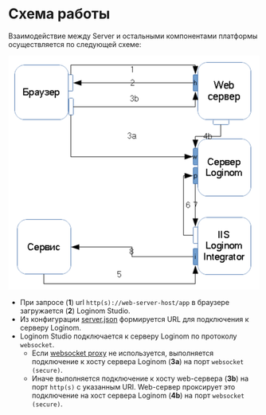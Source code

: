 # Схема работы

Взаимодействие между Server и остальными компонентами платформы осуществляется по следующей схеме:

![](../images/admin/lg-scheme.svg)

* При запросе (**1**) url `http(s)://web-server-host/app` в браузере загружается (**2**) Loginom Studio.
* Из конфигурации [server.json](./studio-config.md) формируется URL для подключения к серверу Loginom.
* Loginom Studio подключается к серверу Loginom по протоколу `websocket`.
  * Если [websocket proxy](#websocket-proxy) не используется, выполняется подключение к хосту сервера Loginom (**3a**) на порт `websocket (secure)`.
  * Иначе выполняется подключение к хосту web-сервера (**3b**) на порт `http(s)` с указанным URI. Web-сервер проксирует это подключение на хост сервера Loginom (**4b**) на порт `websocket (secure)`.
